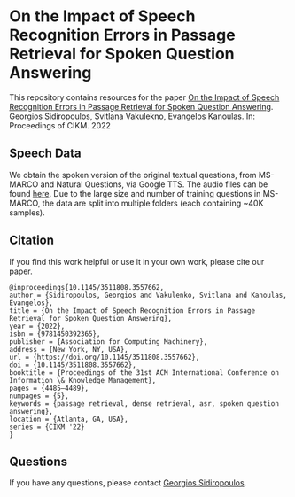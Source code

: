 # On the Impact of Speech Recognition Errors in Passage Retrieval for Spoken Question Answering

This repository contains resources for the paper [On the Impact of Speech Recognition Errors in Passage Retrieval for Spoken Question Answering](https://dl.acm.org/doi/abs/10.1145/3511808.3557662). Georgios Sidiropoulos, Svitlana Vakulekno, Evangelos Kanoulas. In: Proceedings of CIKM. 2022

## Speech Data
We obtain the spoken version of the original textual questions, from MS-MARCO and Natural Questions, via Google TTS. The audio files can be found [here](https://surfdrive.surf.nl/files/index.php/s/esYLF2TkfB0nEeB). Due to the large size and number of training questions in MS-MARCO, the data are split into multiple folders (each containing ~40K samples).

## Citation
If you find this work helpful or use it in your own work, please cite our paper. 
```
@inproceedings{10.1145/3511808.3557662,
author = {Sidiropoulos, Georgios and Vakulenko, Svitlana and Kanoulas, Evangelos},
title = {On the Impact of Speech Recognition Errors in Passage Retrieval for Spoken Question Answering},
year = {2022},
isbn = {9781450392365},
publisher = {Association for Computing Machinery},
address = {New York, NY, USA},
url = {https://doi.org/10.1145/3511808.3557662},
doi = {10.1145/3511808.3557662},
booktitle = {Proceedings of the 31st ACM International Conference on Information \& Knowledge Management},
pages = {4485–4489},
numpages = {5},
keywords = {passage retrieval, dense retrieval, asr, spoken question answering},
location = {Atlanta, GA, USA},
series = {CIKM '22}
}
```

## Questions
If you have any questions, please contact [Georgios Sidiropoulos](mailto:gn.sidiro@yahoo.com).
